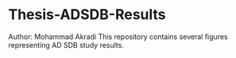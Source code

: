 # Thesis-ADSDB-Results
Author: Mohammad Akradi
This repository contains several figures representing AD SDB study results.

